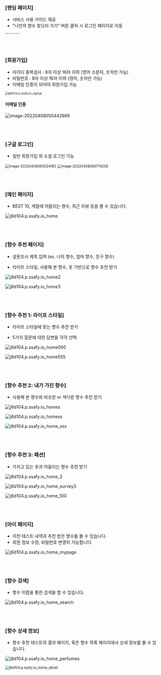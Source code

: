 ### [랜딩 페이지]

- 서비스 사용 가이드 제공
- "나만의 향수 찾으러 가기" 버튼 클릭 시 로그인 페이지로 이동

<img src="./images/j6d104.p.ssafy.io_landing.png" alt="j6d104.p.ssafy.io_landing" style="zoom: 25%;" />

<br><br>

### [회원가입]

- 아이디 중복검사 : 8자 이상 16자 이하 (영어 소문자, 숫자만 가능)
- 비밀번호 : 8자 이상 16자 이하 (영어, 숫자만 가능)
- 이메일 인증이 되어야 회원가입 가능

<img src="./images/j6d104.p.ssafy.io_signup.png" alt="j6d104.p.ssafy.io_signup" style="zoom:67%;" />

#### 이메일 인증

![image-20220408055442869](./images/image-20220408055442869.png)

<br><br>

### [구글 로그인]

- 일반 회원가입 외 소셜 로그인 가능

<img src="./images/image-20220408060534160.png" alt="image-20220408060534160" style="zoom:80%;" />

<img src="./images/image-20220408060714256.png" alt="image-20220408060714256" style="zoom:80%;" />

<br><br>

### [메인 페이지]

- BEST 10, 계절에 어울리는 향수, 최근 리뷰 등을 볼 수 있습니다.

![j6d104.p.ssafy.io_home](./images/j6d104.p.ssafy.io_home.png)

<br><br>

### [향수 추천 페이지]

- 설문조사 제목 입력 (ex. 나의 향수, 엄마 향수, 친구 향수)

- 라이프 스타일, 사용해 본 향수, 옷 기반으로 향수 추천 받기

![j6d104.p.ssafy.io_home2](./images/j6d104.p.ssafy.io_home2.png)

![j6d104.p.ssafy.io_home3](./images/j6d104.p.ssafy.io_home3.png)

<br><br>

### [향수 추천 1: 라이프 스타일]

- 라이프 스타일에 맞는 향수 추천 받기

- 5가지 질문에 대한 답변을 각각 선택

![j6d104.p.ssafy.io_home000](./images/j6d104.p.ssafy.io_home000.png)

![j6d104.p.ssafy.io_home555](./images/j6d104.p.ssafy.io_home555.png)

<br><br>

### [향수 추천 2: 내가 가진 향수]

- 사용해 본 향수와 비슷한 or 색다른 향수 추천 받기

![j6d104.p.ssafy.io_homes](./images/j6d104.p.ssafy.io_homes.png)

![j6d104.p.ssafy.io_homess](./images/j6d104.p.ssafy.io_homess.png)

![j6d104.p.ssafy.io_home_sss](./images/j6d104.p.ssafy.io_home_sss.png)

<br><br>

### [향수 추천 3: 패션]

- 가지고 있는 옷과 어울리는 향수 추천 받기

![j6d104.p.ssafy.io_home_3](./images/j6d104.p.ssafy.io_home_3.png)

![j6d104.p.ssafy.io_home_survey3](./images/j6d104.p.ssafy.io_home_survey3.png)

![j6d104.p.ssafy.io_home_100](./images/j6d104.p.ssafy.io_home_100.png)

<br><br>

### [마이 페이지]

- 이전 테스트 내역과 추천 받은 향수를 볼 수 있습니다.
- 회원 정보 수정, 비밀번호 변경이 가능합니다.

![j6d104.p.ssafy.io_home_mypage](./images/j6d104.p.ssafy.io_home_mypage.png)

<br><br>

### [향수 검색]

- 향수 이름을 통한 검색을 할 수 있습니다.

![j6d104.p.ssafy.io_home_search](./images/j6d104.p.ssafy.io_home_search.png)

<br><br>

### [향수 상세 정보]

- 향수 추천 테스트의 결과 페이지, 혹은 향수 목록 페이지에서 상세 정보를 볼 수 있습니다.

![j6d104.p.ssafy.io_home_perfumes](./images/j6d104.p.ssafy.io_home_perfumes.png)

<img src="./images/j6d104.p.ssafy.io_home_detail.png" alt="j6d104.p.ssafy.io_home_detail" style="zoom:80%;" />
